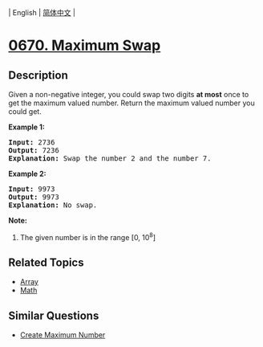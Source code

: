 
| English | [简体中文](README.md) |

# [0670. Maximum Swap](https://leetcode-cn.com/problems/maximum-swap/)

## Description

<p>
Given a non-negative integer, you could swap two digits <b>at most</b> once to get the maximum valued number. Return the maximum valued number you could get.
</p>

<p><b>Example 1:</b><br />
<pre>
<b>Input:</b> 2736
<b>Output:</b> 7236
<b>Explanation:</b> Swap the number 2 and the number 7.
</pre>
</p>

<p><b>Example 2:</b><br />
<pre>
<b>Input:</b> 9973
<b>Output:</b> 9973
<b>Explanation:</b> No swap.
</pre>
</p>


<p><b>Note:</b><br>
<ol>
<li>The given number is in the range [0, 10<sup>8</sup>]</li>
</ol>
</p>

## Related Topics

- [Array](https://leetcode-cn.com/tag/array)
- [Math](https://leetcode-cn.com/tag/math)

## Similar Questions

- [Create Maximum Number](../create-maximum-number/README_EN.md)
